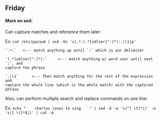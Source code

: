 Friday
---------

#### More on sed:

Can capture matches and reference them later:

Ex: `cat /etc/passwd | sed -En 's|.*:(.*[uU]ser[^:]*):.|\1|p'`

    `.*:`   <--- match anything up until `:` which is our delimiter

    `(.*[uU]ser[^:]*):`     <--- match anything w/ word user until next `:`, and
    capture the phrase

    `.|\1`      <--- Then match anything for the rest of the expression and
    replace the whole line (which is the whole match) with the captured phrase


Also, can perform multiple search and replace commands on one line:

Ex: `echo "    charles loves to sing    " | sed -E -e 's|^[ \t]*||' -e 's|[ \t]*$||' | cat -A`
